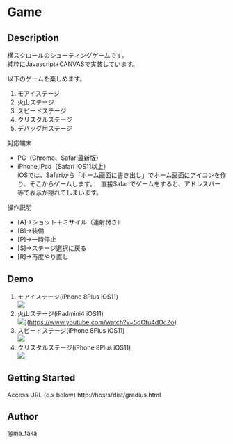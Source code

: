 # Game

## Description

横スクロールのシューティングゲームです。  
純粋にJavascript+CANVASで実装しています。 

以下のゲームを楽しめます。
1. モアイステージ
2. 火山ステージ
3. スピードステージ
4. クリスタルステージ
5. デバッグ用ステージ
 
対応端末
- PC（Chrome、Safari最新版）
- iPhone,iPad（Safari iOS11以上）  
iOSでは、Safariから「ホーム画面に書き出し」でホーム画面にアイコンを作り、そこからゲームします。  
直接Safariでゲームをすると、アドレスバー等で表示が隠れてしまいます。

操作説明 
- [A]→ショット＋ミサイル（連射付き）
- [B]→装備
- [P]→一時停止
- [S]→ステージ選択に戻る
- [R]→再度やり直し
  
## Demo
1. モアイステージ(iPhone 8Plus iOS11)  
![](https://user-images.githubusercontent.com/12569855/33947901-eed3961a-e068-11e7-98f4-6e28d981f127.GIF)  
2. 火山ステージ(iPadmini4 iOS11)  
![](http://img.youtube.com/vi/5dOtu4dOcZo/0.jpg)](https://www.youtube.com/watch?v=5dOtu4dOcZo)
3. スピードステージ(iPhone 8Plus iOS11)  
![](https://user-images.githubusercontent.com/12569855/33947902-ef16d6c8-e068-11e7-8ebd-aa3aba2d3bb5.GIF)
4. クリスタルステージ(iPhone 8Plus iOS11)  
![](https://user-images.githubusercontent.com/12569855/33915058-994c9b94-dfe4-11e7-83c7-d65bc5240852.GIF)  

## Getting Started

Access URL (e.x below)
http://hosts/dist/gradius.html


## Author

[@ma_taka](https://twitter.com/ma_taka)
